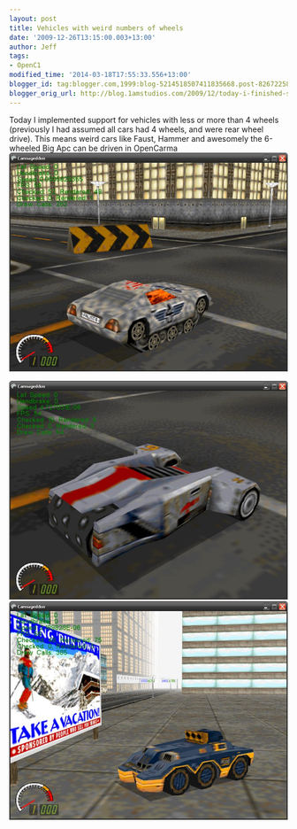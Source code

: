 ```yaml
---
layout: post
title: Vehicles with weird numbers of wheels
date: '2009-12-26T13:15:00.003+13:00'
author: Jeff
tags:
- OpenC1
modified_time: '2014-03-18T17:55:33.556+13:00'
blogger_id: tag:blogger.com,1999:blog-5214518507411835668.post-8267225800511380169
blogger_orig_url: http://blog.1amstudios.com/2009/12/today-i-finished-support-for-vehicles.html
---
```

Today I implemented support for vehicles with less or more than 4 wheels (previously I had assumed all cars had 4 wheels, and were rear wheel drive).  This means weird cars like Faust, Hammer and awesomely the 6-wheeled Big Apc can be driven in OpenCarma
![](/img/blogger/3ngFaYtKF74-wheels1.jpg)

![](/img/blogger/aF33bDcr3TI-wheels2.jpg)
![](/img/blogger/mkMq6jj21ME-wheels3.jpg)